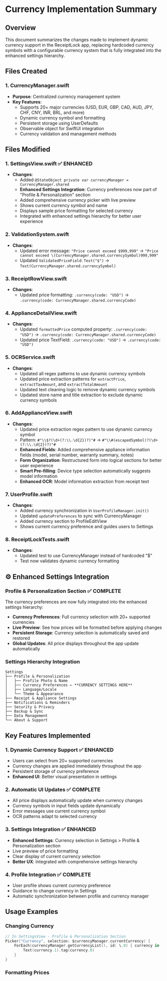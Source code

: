 # Currency Implementation Summary

## Overview
This document summarizes the changes made to implement dynamic currency support in the ReceiptLock app, replacing hardcoded currency symbols with a configurable currency system that is fully integrated into the enhanced settings hierarchy.

## Files Created

### 1. CurrencyManager.swift
- **Purpose**: Centralized currency management system
- **Key Features**:
  - Supports 20+ major currencies (USD, EUR, GBP, CAD, AUD, JPY, CHF, CNY, INR, BRL, and more)
  - Dynamic currency symbol and formatting
  - Persistent storage using UserDefaults
  - Observable object for SwiftUI integration
  - Currency validation and management methods

## Files Modified

### 1. SettingsView.swift ✅ **ENHANCED**
- **Changes**:
  - Added `@StateObject private var currencyManager = CurrencyManager.shared`
  - **Enhanced Settings Integration**: Currency preferences now part of "Profile & Personalization" section
  - Added comprehensive currency picker with live preview
  - Shows current currency symbol and name
  - Displays sample price formatting for selected currency
  - Integrated with enhanced settings hierarchy for better user experience

### 2. ValidationSystem.swift
- **Changes**:
  - Updated error message: `"Price cannot exceed $999,999"` → `"Price cannot exceed \(CurrencyManager.shared.currencySymbol)999,999"`
  - Updated `ValidatedPriceField`: `Text("$")` → `Text(CurrencyManager.shared.currencySymbol)`

### 3. ReceiptRowView.swift
- **Changes**:
  - Updated price formatting: `.currency(code: "USD")` → `.currency(code: CurrencyManager.shared.currencyCode)`

### 4. ApplianceDetailView.swift
- **Changes**:
  - Updated `formattedPrice` computed property: `.currency(code: "USD")` → `.currency(code: CurrencyManager.shared.currencyCode)`
  - Updated price TextField: `.currency(code: "USD")` → `.currency(code: "USD")`

### 5. OCRService.swift
- **Changes**:
  - Updated all regex patterns to use dynamic currency symbols
  - Updated price extraction patterns for `extractPrice`, `extractTaxAmount`, and `extractTotalAmount`
  - Updated text cleaning logic to remove dynamic currency symbols
  - Updated store name and title extraction to exclude dynamic currency symbols

### 6. AddApplianceView.swift
- **Changes**:
  - Updated price extraction regex pattern to use dynamic currency symbol
  - Pattern: `#"\\$?(\d+(?:\\.\d{2})?)"#` → `#"\\#(escapedSymbol)?(\d+(?:\\.\d{2})?)"#`
  - **Enhanced Fields**: Added comprehensive appliance information fields (model, serial number, warranty summary, notes)
  - **Form Organization**: Restructured form into logical sections for better user experience
  - **Smart Pre-filling**: Device type selection automatically suggests model information
  - **Enhanced OCR**: Model information extraction from receipt text

### 7. UserProfile.swift
- **Changes**:
  - Added currency synchronization in `UserProfileManager.init()`
  - Updated `updatePreferences` to sync with CurrencyManager
  - Added currency section to ProfileEditView
  - Shows current currency preference and guides users to Settings

### 8. ReceiptLockTests.swift
- **Changes**:
  - Updated test to use CurrencyManager instead of hardcoded "$"
  - Test now validates dynamic currency formatting

## ⚙️ **Enhanced Settings Integration**

### **Profile & Personalization Section** ✅ **COMPLETE**
The currency preferences are now fully integrated into the enhanced settings hierarchy:

- **Currency Preferences**: Full currency selection with 20+ supported currencies
- **Live Preview**: See how prices will be formatted before applying changes
- **Persistent Storage**: Currency selection is automatically saved and restored
- **Global Updates**: All price displays throughout the app update automatically

### **Settings Hierarchy Integration**
```
Settings
├── Profile & Personalization
│   ├── Profile Photo & Name
│   ├── Currency Preferences ← **CURRENCY SETTINGS HERE**
│   ├── Language/Locale
│   └── Theme & Appearance
├── Receipt & Appliance Settings
├── Notifications & Reminders
├── Security & Privacy
├── Backup & Sync
├── Data Management
└── About & Support
```

## Key Features Implemented

### 1. Dynamic Currency Support ✅ **ENHANCED**
- Users can select from 20+ supported currencies
- Currency changes are applied immediately throughout the app
- Persistent storage of currency preference
- **Enhanced UI**: Better visual presentation in settings

### 2. Automatic UI Updates ✅ **COMPLETE**
- All price displays automatically update when currency changes
- Currency symbols in input fields update dynamically
- Error messages use current currency symbol
- OCR patterns adapt to selected currency

### 3. Settings Integration ✅ **ENHANCED**
- **Enhanced Settings**: Currency selection in Settings > Profile & Personalization section
- Live preview of price formatting
- Clear display of current currency selection
- **Better UX**: Integrated with comprehensive settings hierarchy

### 4. Profile Integration ✅ **COMPLETE**
- User profile shows current currency preference
- Guidance to change currency in Settings
- Automatic synchronization between profile and currency manager

## Usage Examples

### Changing Currency
```swift
// In SettingsView - Profile & Personalization Section
Picker("Currency", selection: $currencyManager.currentCurrency) {
    ForEach(currencyManager.getCurrencyList(), id: \.0) { currency in
        Text(currency.1).tag(currency.0)
    }
}
```

### Formatting Prices
```